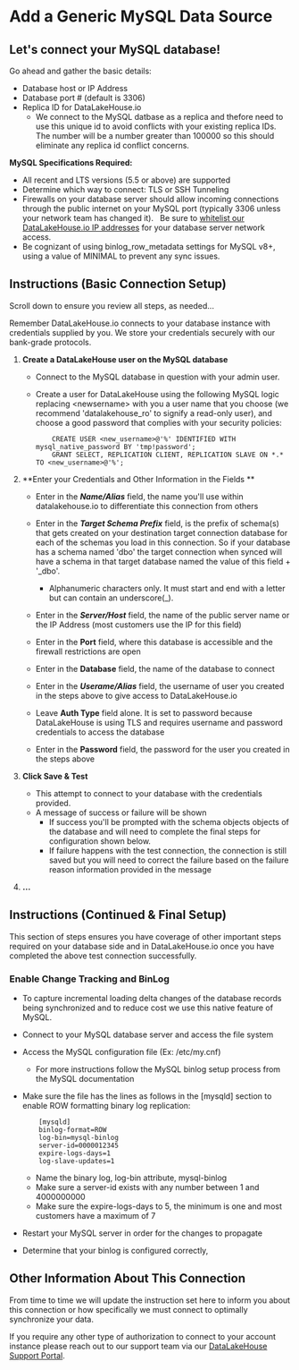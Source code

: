# Add a Generic MySQL Data Source

Let's connect your MySQL database!
----------------------------------

Go ahead and gather the basic details:

* Database host or IP Address
* Database port # (default is 3306)
* Replica ID for DataLakeHouse.io
    * We connect to the MySQL datbase as a replica and thefore need to use this unique id to avoid conflicts with your existing replica IDs. The number will be a number greater than 100000 so this should eliminate any replica id conflict concerns.

**MySQL Specifications Required:**

* All recent and LTS versions (5.5 or above) are supported
* Determine which way to connect: TLS or SSH Tunneling
* Firewalls on your database server should allow incoming connections through the public internet on your MySQL port (typically 3306 unless your network team has changed it).   Be sure to [whitelist our DataLakeHouse.io IP addresses](https://datalakehouse.io/whitelist-ip-addresses "DataLakeHouse IPs") for your database server network access.
* Be cognizant of using binlog\_row\_metadata settings for MySQL v8+, using a value of MINIMAL to prevent any sync issues.

Instructions (Basic Connection Setup)
-------------------------------------

Scroll down to ensure you review all steps, as needed...

Remember DataLakeHouse.io connects to your database instance with credentials supplied by you. We store your credentials securely with our bank-grade protocols.

1.  **Create a DataLakeHouse user on the MySQL database**
    * Connect to the MySQL database in question with your admin user.
    * Create a user for DataLakeHouse using the following MySQL logic replacing &lt;newsername&gt; with you a user name that you choose (we recommend 'datalakehouse_ro' to signify a read-only user), and choose a good password that complies with your security policies:
        
            
              CREATE USER <new_username>@'%' IDENTIFIED WITH mysql_native_password BY 'tmp!password';
              GRANT SELECT, REPLICATION CLIENT, REPLICATION SLAVE ON *.* TO <new_username>@'%';
              
        
2.  **Enter your Credentials and Other Information in the Fields **
    * Enter in the _**Name/Alias**_ field, the name you'll use within datalakehouse.io to differentiate this connection from others
    * Enter in the _**Target Schema Prefix**_ field, is the prefix of schema(s) that gets created on your destination target connection database for each of the schemas you load in this connection. So if your database has a schema named 'dbo' the target connection when synced will have a schema in that target database named the value of this field + '_dbo'.
        * Alphanumeric characters only. It must start and end with a letter but can contain an underscore(_).
            
    * Enter in the _**Server/Host**_ field, the name of the public server name or the IP Address (most customers use the IP for this field)
    * Enter in the **Port** field, where this database is accessible and the firewall restrictions are open
    * Enter in the **Database** field, the name of the database to connect
    * Enter in the _**Userame/Alias**_ field, the username of user you created in the steps above to give access to DataLakeHouse.io
    * Leave **Auth Type** field alone. It is set to password because DataLakeHouse is using TLS and requires username and password credentials to access the database
    * Enter in the **Password** field, the password for the user you created in the steps above
    
3.  **Click Save & Test**
    * This attempt to connect to your database with the credentials provided.
    * A message of success or failure will be shown
        * If success you'll be prompted with the schema objects objects of the database and will need to complete the final steps for configuration shown below.
        * If failure happens with the test connection, the connection is still saved but you will need to correct the failure based on the failure reason information provided in the message
4.  **...**

Instructions (Continued & Final Setup)
--------------------------------------

This section of steps ensures you have coverage of other important steps required on your database side and in DataLakeHouse.io once you have completed the above test connection successfully.

### **Enable Change Tracking and BinLog**

* To capture incremental loading delta changes of the database records being synchronized and to reduce cost we use this native feature of MySQL.  
* Connect to your MySQL database server and access the file system
* Access the MySQL configuration file (Ex: /etc/my.cnf)
    * For more instructions follow the MySQL binlog setup process from the MySQL documentation
* Make sure the file has the lines as follows in the \[mysqld\] section to enable ROW formatting binary log replication:
    
        
          [mysqld]
          binlog-format=ROW
          log-bin=mysql-binlog
          server-id=0000012345
          expire-logs-days=1
          log-slave-updates=1
          
    
      
    * Name the binary log, log-bin attribute, mysql-binlog
    * Make sure a server-id exists with any number between 1 and 4000000000
    * Make sure the expire-logs-days to 5, the minimum is one and most customers have a maximum of 7
* Restart your MySQL server in order for the changes to propagate
* Determine that your binlog is configured correctly, 

Other Information About This Connection
---------------------------------------

From time to time we will update the instruction set here to inform you about this connection or how specifically we must connect to optimally synchronize your data.

If you require any other type of authorization to connect to your account instance please reach out to our support team via our [DataLakeHouse Support Portal](https://datalakehouse.zendesk.com).